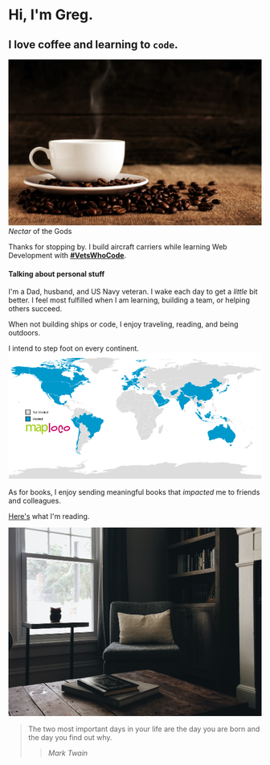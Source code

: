 <!--
**gacurl/gacurl** is a ✨ _special_ ✨ repository because its `README.md` (this file) appears on your GitHub profile. -->

# Hi, I'm Greg.

## I **love** coffee and learning to `code`.

![Cup of coffee!](https://github.com/gacurl/gacurl/blob/master/cupa.jpg?raw=true) _Nectar_ of the Gods


Thanks for stopping by. I build aircraft carriers while learning Web Development with **[#VetsWhoCode](https:https://vetswhocode.io/)**.

#### Talking about personal stuff
I'm a Dad, husband, and US Navy veteran. I wake each day to get a _little_ bit better. I feel most fulfilled when I am learning, building a team, or helping others succeed.  

When not building ships or code, I enjoy traveling, reading, and being outdoors.  

I intend to step foot on every continent.  
![World Map of countries I've visited](https://github.com/gacurl/gacurl/blob/master/world-map.gif)

As for books, I enjoy sending meaningful books that _impacted_ me to friends and colleagues.

[Here's](https://www.goodreads.com/review/list/37345834?ref=nav_mybooks "Goodreads list") what I'm reading.

![Cozy reading spot](https://github.com/gacurl/gacurl/blob/master/library.jpg)



> The two most important days in your life are the day you are born and the day you find out why.
>> _Mark Twain_


